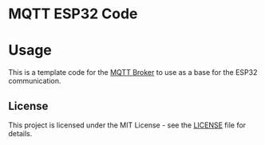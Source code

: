 # MQTT ESP32 Code
# Usage
This is a template code for the [MQTT Broker](https://github.com/DieFetteBrxnette/MQTT_Broker) to use as a base for the ESP32 communication.

## License
This project is licensed under the MIT License - see the [LICENSE](LICENSE) file for details.
